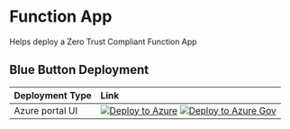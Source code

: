 # Function App
Helps deploy a Zero Trust Compliant Function App

## Blue Button Deployment

| Deployment Type | Link |
|:--|:--|
| Azure portal UI |[![Deploy to Azure](https://aka.ms/deploytoazurebutton)](https://portal.azure.com/#blade/Microsoft_Azure_CreateUIDef/CustomDeploymentBlade/uri/https%3A%2F%2Fraw.githubusercontent.com%2Fshawntmeyer%2FTemplateSpecs%2Frefs%2Fheads%2Fmain%2FSolutions%2FFunctionApps%2Fmain.json/uiFormDefinitionUri/https%3A%2F%2Fraw.githubusercontent.com%2Fshawntmeyer%2FTemplateSpecs%2Frefs%2Fheads%2Fmain%2FSolutions%2FFunctionApps%2FUIFormDefinition.json) [![Deploy to Azure Gov](https://aka.ms/deploytoazuregovbutton)](https://portal.azure.us/?feature.deployapiver=2022-12-01#blade/Microsoft_Azure_CreateUIDef/CustomDeploymentBlade/uri/https%3A%2F%2Fraw.githubusercontent.com%2Fshawntmeyer%2FTemplateSpecs%2Frefs%2Fheads%2Fmain%2FSolutions%2FFunctionApps%2Fmain.json/uiFormDefinitionUri/https%3A%2F%2Fraw.githubusercontent.com%2Fshawntmeyer%2FTemplateSpecs%2Frefs%2Fheads%2Fmain%2FSolutions%2FFunctionApps%2FUIFormDefinition.json)